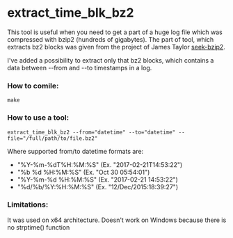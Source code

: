 # extract_time_blk_bz2

This tool is useful when you need to get a part of a huge log file which was compressed with bzip2 (hundreds of gigabytes). The part of tool, which extracts bz2 blocks was given from the project of James Taylor [seek-bzip2](https://bitbucket.org/james_taylor/seek-bzip2). 

I've added a possibility to extract only that bz2 blocks, which contains a data between --from and --to timestamps in a log.


### How to comile:
`make`


### How to use a tool:
`extract_time_blk_bz2 --from="datetime" --to="datetime" --file="/full/path/to/file.bz2"`

Where supported from/to datetime formats are:

- "%Y-%m-%dT%H:%M:%S" (Ex. "2017-02-21T14:53:22")
- "%b %d %H:%M:%S"    (Ex. "Oct 30 05:54:01") 
- "%Y-%m-%d %H:%M:%S" (Ex. "2017-02-21 14:53:22")
- "%d/%b/%Y:%H:%M:%S" (Ex. "12/Dec/2015:18:39:27") 

### Limitations:
It was used on x64 architecture.
Doesn't work on Windows because there is no strptime() function
